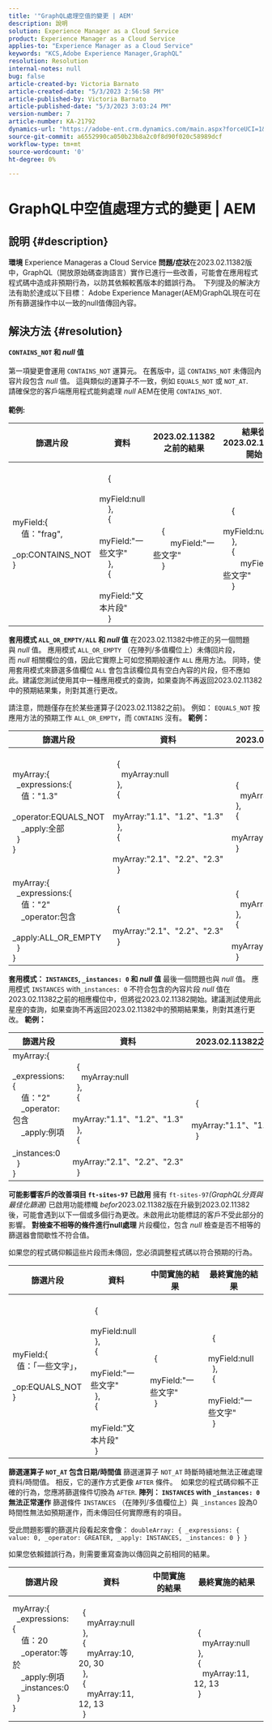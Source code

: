 ```yaml
---
title: '"GraphQL處理空值的變更 | AEM'
description: 說明
solution: Experience Manager as a Cloud Service
product: Experience Manager as a Cloud Service
applies-to: "Experience Manager as a Cloud Service"
keywords: "KCS,Adobe Experience Manager,GraphQL"
resolution: Resolution
internal-notes: null
bug: false
article-created-by: Victoria Barnato
article-created-date: "5/3/2023 2:56:58 PM"
article-published-by: Victoria Barnato
article-published-date: "5/3/2023 3:03:24 PM"
version-number: 7
article-number: KA-21792
dynamics-url: "https://adobe-ent.crm.dynamics.com/main.aspx?forceUCI=1&pagetype=entityrecord&etn=knowledgearticle&id=8cda43bb-c2e9-ed11-a7c6-6045bd0061cb"
source-git-commit: a6552990ca050b23b8a2c0f8d90f020c58989dcf
workflow-type: tm+mt
source-wordcount: '0'
ht-degree: 0%

---
```


# GraphQL中空值處理方式的變更 | AEM

## 說明 {#description}


<b>環境</b>
Experience Manageras a Cloud Service
<b>問題/症狀</b>在2023.02.11382版中，GraphQL（開放原始碼查詢語言）實作已進行一些改善，可能會在應用程式程式碼中造成非預期行為，以防其依賴較舊版本的錯誤行為。 
下列提及的解決方法有助於達成以下目標： Adobe Experience Manager(AEM)GraphQL現在可在所有篩選操作中以一致的null值傳回內容。 



## 解決方法 {#resolution}

<b>`CONTAINS_NOT` 和 *null* 值</b><br> <br>第一項變更會運用 `CONTAINS_NOT` 運算元。 在舊版中，這 `CONTAINS_NOT` 未傳回內容片段包含 *null* 值。 這與類似的運算子不一致，例如 `EQUALS_NOT` 或 `NOT_AT`.<br>請確保您的客戶端應用程式能夠處理 *null* AEM在使用 `CONTAINS_NOT`.<br> <br><b>範例:</b>

| <b>篩選片段</b> | <b>資料</b> | <b>2023.02.11382之前的結果</b> | <b>結果從2023.02.11382開始</b> |
| --- | --- | --- | --- |
| myField:{<br>    值：&quot;frag&quot;, <br>    _op:CONTAINS_NOT<br>} | <br>    {<br>        myField:null<br>    }, <br>    {<br>        myField:&quot;一些文字&quot;<br>    },<br>    {<br>        myField:&quot;文本片段&quot;<br>    }<br> | <br>    {<br>        myField:&quot;一些文字&quot;<br>    }<br> | <br>    {<br>        myField:null<br>    },<br>    {<br>        myField:&quot;一些文字&quot;<br>    }<br> |

<b>套用模式 `ALL_OR_EMPTY/ALL` 和 *null* 值</b>
在2023.02.11382中修正的另一個問題與 *null* 值。 應用模式 `ALL_OR_EMPTY` （在陣列/多值欄位上）未傳回片段，而 *null* 相關欄位的值，因此它實際上可如您預期般運作 `ALL` 應用方法。 同時，使用套用模式來篩選多值欄位 `ALL` 會包含該欄位具有空白內容的片段，但不應如此。建議您測試使用其中一種應用模式的查詢，如果查詢不再返回2023.02.11382中的預期結果集，則對其進行更改。

請注意，問題僅存在於某些運算子(2023.02.11382之前)。
例如： `EQUALS_NOT` 按應用方法的預期工作 `ALL_OR_EMPTY`，而 `CONTAINS` 沒有。
<b>範例：</b>

| <b>篩選片段</b> | <b>資料</b> | <b>2023.02.11382之前的結果</b> | <b>結果從2023.02.11382開始</b> |
| --- | --- | --- | --- |
| myArray:{<br>  _expressions:{<br>    值：&quot;1.3&quot;<br>    _operator:EQUALS_NOT<br>    _apply:全部<br>  }<br>} | <br>  {<br>    myArray:null<br>  },<br>  {<br>    myArray:&quot;1.1&quot;、&quot;1.2&quot;、&quot;1.3&quot; <br>  },<br>  {<br>    myArray:&quot;2.1&quot;、&quot;2.2&quot;、&quot;2.3&quot; <br>  }<br> | <br>  {<br>    myArray:null<br>  },<br>  {<br>    myArray:&quot;2.1&quot;、&quot;2.2&quot;、&quot;2.3&quot; <br>  }<br> | <br>  {<br>    myArray:&quot;2.1&quot;、&quot;2.2&quot;、&quot;2.3&quot; <br>  }<br> |
| myArray:{<br>  _expressions:{<br>    值：&quot;2&quot;<br>    _operator:包含<br>    _apply:ALL_OR_EMPTY<br>  }<br>} | <br>  {<br>    myArray:&quot;2.1&quot;、&quot;2.2&quot;、&quot;2.3&quot; <br>  }<br> | <br>  {<br>    myArray:null<br>  },<br>  {<br>    myArray:&quot;2.1&quot;、&quot;2.2&quot;、&quot;2.3&quot; <br>  }<br> |

<b>套用模式： `INSTANCES`, `_instances: 0` 和 *null* 值</b>
最後一個問題也與 *null* 值。 應用模式 `INSTANCES` with`_instances: 0` 不符合包含的內容片段 *null* 值在2023.02.11382之前的相應欄位中，但將從2023.02.11382開始。建議測試使用此星座的查詢，如果查詢不再返回2023.02.11382中的預期結果集，則對其進行更改。
<b>範例：</b>

| <b>篩選片段</b> | <b>資料</b> | <b>2023.02.11382之前的結果</b> | <b>結果從2023.02.11382開始</b> |
| --- | --- | --- | --- |
| myArray:{<br>  _expressions:{<br>    值：&quot;2&quot;<br>    _operator:包含<br>    _apply:例項<br>    _instances:0<br>  }<br>} | <br>  {<br>    myArray:null<br>  },<br>  {<br>    myArray:&quot;1.1&quot;、&quot;1.2&quot;、&quot;1.3&quot; <br>  },<br>  {<br>    myArray:&quot;2.1&quot;、&quot;2.2&quot;、&quot;2.3&quot; <br>  }<br> | <br>  {<br>    myArray:&quot;1.1&quot;、&quot;1.2&quot;、&quot;1.3&quot; <br>  }<br> | <br>  {<br>    myArray:null<br>  },<br>  {<br>    myArray:&quot;1.1&quot;、&quot;1.2&quot;、&quot;1.3&quot; <br>  }<br> |

<b>可能影響客戶的改善項目 `ft-sites-97` 已啟用</b>
擁有 `ft-sites-97`*(GraphQL分頁與最佳化篩選)* 已啟用功能標幟 *befor*2023.02.11382版在升級到2023.02.11382後，可能會遇到以下一個或多個行為更改。未啟用此功能標誌的客戶不受此部分的影響。
<b>對檢查不相等的條件進行null處理</b>
片段欄位，包含 *null* 檢查是否不相等的篩選器會間歇性不符合值。

如果您的程式碼仰賴這些片段而未傳回，您必須調整程式碼以符合預期的行為。


| <b>篩選片段</b> | <b>資料</b> | <b>中間實施的結果</b> | <b>最終實施的結果</b> |
| --- | --- | --- | --- |
| myField:{<br>  值：「一些文字」，<br>  _op:EQUALS_NOT<br>} | <br>  {<br>    myField:null<br>  },<br>  {<br>    myField:&quot;一些文字&quot;<br>  },<br>  {<br>    myField:&quot;文本片段&quot;<br>  }<br> | <br>  {<br>    myField:&quot;一些文字&quot;<br>  }<br> | <br>  {<br>    myField:null<br>  },<br>  {<br>    myField:&quot;一些文字&quot;<br>  }<br> |

<b>篩選運算子 `NOT_AT` 包含日期/時間值</b>
篩選運算子 `NOT_AT` 時斷時續地無法正確處理資料/時間值。 相反，它的運作方式更像 `AFTER` 條件。 
如果您的程式碼仰賴不正確的行為，您應將篩選條件切換為 `AFTER`.
<b>陣列： `INSTANCES` with `_instances: 0` 無法正常運作</b>
篩選條件 `INSTANCES` （在陣列/多值欄位上）與 `_instances` 設為0時間性無法如預期運作，而未傳回任何實際應有的項目。

受此問題影響的篩選片段看起來會像： `doubleArray: { _expressions: { value: 0, _operator: GREATER, _apply: INSTANCES, _instances: 0 } }`

如果您依賴錯誤行為，則需要重寫查詢以傳回與之前相同的結果。


| <b>篩選片段</b> | <b>資料</b> | <b>中間實施的結果</b> | <b>最終實施的結果</b> |
| --- | --- | --- | --- |
| myArray:{<br>  _expressions:{<br>    值：20<br>    _operator:等於<br>    _apply:例項<br>    _instances:0<br>  }<br>} | <br>  {<br>    myArray:null<br>  },<br>  {<br>    myArray:10, 20, 30 <br>  },<br>  {<br>    myArray:11, 12, 13 <br>  }<br> |  | <br>  {<br>    myArray:null<br>  },<br>  {<br>    myArray:11, 12, 13 <br>  }<br> |

